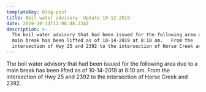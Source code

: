 ```yaml
---
templateKey: blog-post
title: Boil water advisory- Update 10-12-2019
date: 2019-10-14T12:08:48.234Z
description: >-
  The boil water advisory that had been issued for the following area due to a
  main break has been lifted as of 10-14-2019 at 8:10 am.   From the
  intersection of Hwy 25 and 2392 to the intersection of Horse Creek and 2392.
---
```

The boil water advisory that had been issued for the following area due to a main break has been lifted as of 10-14-2019 at 8:10 am.   From the intersection of Hwy 25 and 2392 to the intersection of Horse Creek and 2392.
